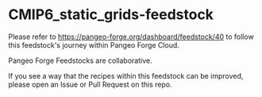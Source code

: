 # CMIP6_static_grids-feedstock

Please refer to https://pangeo-forge.org/dashboard/feedstock/40 to follow this feedstock's journey within Pangeo Forge Cloud.

Pangeo Forge Feedstocks are collaborative.

If you see a way that the recipes within this feedstock can be improved, please open an Issue or Pull Request on this repo.
